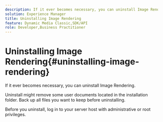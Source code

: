 ```yaml
---
description: If it ever becomes necessary, you can uninstall Image Rendering.
solution: Experience Manager
title: Uninstalling Image Rendering
feature: Dynamic Media Classic,SDK/API
role: Developer,Business Practitioner
---
```


# Uninstalling Image Rendering{#uninstalling-image-rendering}

If it ever becomes necessary, you can uninstall Image Rendering.

Uninstall might remove some user documents located in the installation folder. Back up all files you want to keep before uninstalling.

Before you uninstall, log in to your server host with administrative or root privileges. 
